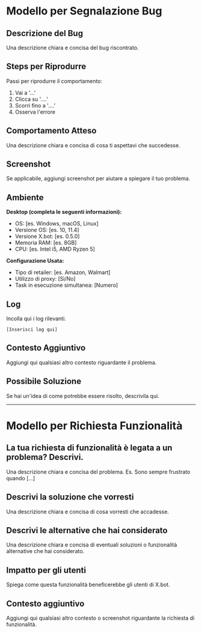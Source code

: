 # Modello per Segnalazione Bug

## Descrizione del Bug

Una descrizione chiara e concisa del bug riscontrato.

## Steps per Riprodurre

Passi per riprodurre il comportamento:
1. Vai a '...'
2. Clicca su '....'
3. Scorri fino a '....'
4. Osserva l'errore

## Comportamento Atteso

Una descrizione chiara e concisa di cosa ti aspettavi che succedesse.

## Screenshot

Se applicabile, aggiungi screenshot per aiutare a spiegare il tuo problema.

## Ambiente

**Desktop (completa le seguenti informazioni):**
 - OS: [es. Windows, macOS, Linux]
 - Versione OS: [es. 10, 11.4]
 - Versione X.bot: [es. 0.5.0]
 - Memoria RAM: [es. 8GB]
 - CPU: [es. Intel i5, AMD Ryzen 5]

**Configurazione Usata:**
 - Tipo di retailer: [es. Amazon, Walmart]
 - Utilizzo di proxy: [Sì/No]
 - Task in esecuzione simultanea: [Numero]

## Log

Incolla qui i log rilevanti.
```
[Inserisci log qui]
```

## Contesto Aggiuntivo

Aggiungi qui qualsiasi altro contesto riguardante il problema.

## Possibile Soluzione

Se hai un'idea di come potrebbe essere risolto, descrivila qui.

---

# Modello per Richiesta Funzionalità

## La tua richiesta di funzionalità è legata a un problema? Descrivi.

Una descrizione chiara e concisa del problema. Es. Sono sempre frustrato quando [...]

## Descrivi la soluzione che vorresti

Una descrizione chiara e concisa di cosa vorresti che accadesse.

## Descrivi le alternative che hai considerato

Una descrizione chiara e concisa di eventuali soluzioni o funzionalità alternative che hai considerato.

## Impatto per gli utenti

Spiega come questa funzionalità beneficerebbe gli utenti di X.bot.

## Contesto aggiuntivo

Aggiungi qui qualsiasi altro contesto o screenshot riguardante la richiesta di funzionalità.
